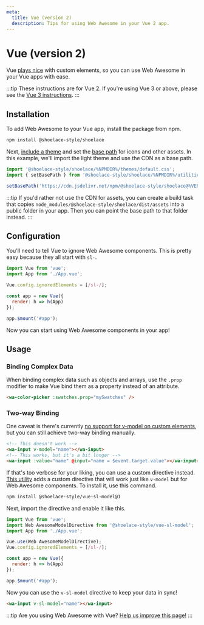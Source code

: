 ```yaml
---
meta:
  title: Vue (version 2)
  description: Tips for using Web Awesome in your Vue 2 app.
---
```


# Vue (version 2)

Vue [plays nice](https://custom-elements-everywhere.com/#vue) with custom elements, so you can use Web Awesome in your Vue apps with ease.

:::tip
These instructions are for Vue 2. If you're using Vue 3 or above, please see the [Vue 3 instructions](/frameworks/vue).
:::

## Installation

To add Web Awesome to your Vue app, install the package from npm.

```bash
npm install @shoelace-style/shoelace
```

Next, [include a theme](/getting-started/themes) and set the [base path](/getting-started/installation#setting-the-base-path) for icons and other assets. In this example, we'll import the light theme and use the CDN as a base path.

```jsx
import '@shoelace-style/shoelace/%NPMDIR%/themes/default.css';
import { setBasePath } from '@shoelace-style/shoelace/%NPMDIR%/utilities/base-path';

setBasePath('https://cdn.jsdelivr.net/npm/@shoelace-style/shoelace@%VERSION%/%CDNDIR%/');
```

:::tip
If you'd rather not use the CDN for assets, you can create a build task that copies `node_modules/@shoelace-style/shoelace/dist/assets` into a public folder in your app. Then you can point the base path to that folder instead.
:::

## Configuration

You'll need to tell Vue to ignore Web Awesome components. This is pretty easy because they all start with `sl-`.

```js
import Vue from 'vue';
import App from './App.vue';

Vue.config.ignoredElements = [/sl-/];

const app = new Vue({
  render: h => h(App)
});

app.$mount('#app');
```

Now you can start using Web Awesome components in your app!

## Usage

### Binding Complex Data

When binding complex data such as objects and arrays, use the `.prop` modifier to make Vue bind them as a property instead of an attribute.

```html
<wa-color-picker :swatches.prop="mySwatches" />
```

### Two-way Binding

One caveat is there's currently [no support for v-model on custom elements](https://github.com/vuejs/vue/issues/7830), but you can still achieve two-way binding manually.

```html
<!-- This doesn't work -->
<wa-input v-model="name"></wa-input>
<!-- This works, but it's a bit longer -->
<wa-input :value="name" @input="name = $event.target.value"></wa-input>
```

If that's too verbose for your liking, you can use a custom directive instead. [This utility](https://www.npmjs.com/package/@shoelace-style/vue-sl-model) adds a custom directive that will work just like `v-model` but for Web Awesome components. To install it, use this command.

```bash
npm install @shoelace-style/vue-sl-model@1
```

Next, import the directive and enable it like this.

```js
import Vue from 'vue';
import Web AwesomeModelDirective from '@shoelace-style/vue-sl-model';
import App from './App.vue';

Vue.use(Web AwesomeModelDirective);
Vue.config.ignoredElements = [/sl-/];

const app = new Vue({
  render: h => h(App)
});

app.$mount('#app');
```

Now you can use the `v-sl-model` directive to keep your data in sync!

```html
<wa-input v-sl-model="name"></wa-input>
```

:::tip
Are you using Web Awesome with Vue? [Help us improve this page!](https://github.com/shoelace-style/shoelace/blob/next/docs/frameworks/vue-2.md)
:::
